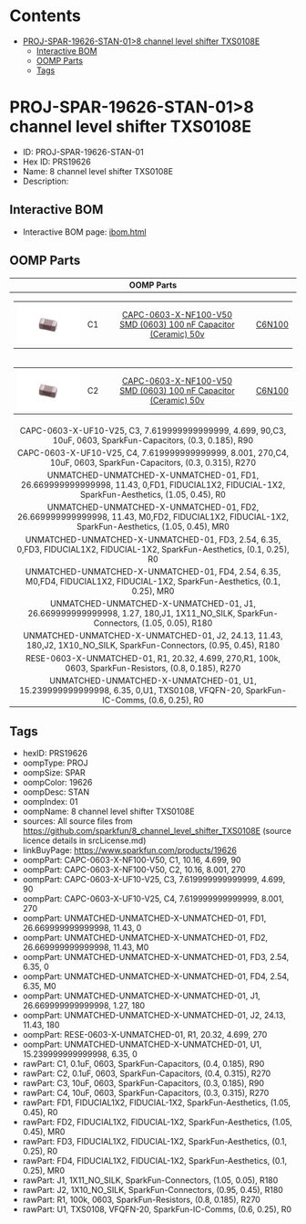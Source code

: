 



Contents
========

* [PROJ-SPAR-19626-STAN-01>8 channel level shifter TXS0108E](#proj-spar-19626-stan-018-channel-level-shifter-txs0108e)
	* [Interactive BOM](#interactive-bom)
	* [OOMP Parts](#oomp-parts)
	* [Tags](#tags)

# PROJ-SPAR-19626-STAN-01>8 channel level shifter TXS0108E

- ID: PROJ-SPAR-19626-STAN-01
- Hex ID: PRS19626
- Name: 8 channel level shifter TXS0108E
- Description: 

## Interactive BOM

- Interactive BOM page: [ibom.html](kicad/bom/ibom.html)

## OOMP Parts
  

|OOMP Parts|
| :---: |
|<table><tr><td>![CAPC-0603-X-NF100-V50](https://raw.githubusercontent.com/oomlout/oomlout_OOMP_parts/main/CAPC-0603-X-NF100-V50/image_140.jpg)</td><td> C1</td><td>[CAPC-0603-X-NF100-V50<br>SMD (0603) 100 nF Capacitor (Ceramic) 50v](https://github.com/oomlout/oomlout_OOMP_parts/tree/main/CAPC-0603-X-NF100-V50/)</td><td>[C6N100](https://github.com/oomlout/oomlout_OOMP_parts/tree/main/CAPC-0603-X-NF100-V50/)</td></tr></table>|
|<table><tr><td>![CAPC-0603-X-NF100-V50](https://raw.githubusercontent.com/oomlout/oomlout_OOMP_parts/main/CAPC-0603-X-NF100-V50/image_140.jpg)</td><td> C2</td><td>[CAPC-0603-X-NF100-V50<br>SMD (0603) 100 nF Capacitor (Ceramic) 50v](https://github.com/oomlout/oomlout_OOMP_parts/tree/main/CAPC-0603-X-NF100-V50/)</td><td>[C6N100](https://github.com/oomlout/oomlout_OOMP_parts/tree/main/CAPC-0603-X-NF100-V50/)</td></tr></table>|
|CAPC-0603-X-UF10-V25, C3, 7.619999999999999, 4.699, 90,C3, 10uF, 0603, SparkFun-Capacitors, (0.3, 0.185), R90|
|CAPC-0603-X-UF10-V25, C4, 7.619999999999999, 8.001, 270,C4, 10uF, 0603, SparkFun-Capacitors, (0.3, 0.315), R270|
|UNMATCHED-UNMATCHED-X-UNMATCHED-01, FD1, 26.669999999999998, 11.43, 0,FD1, FIDUCIAL1X2, FIDUCIAL-1X2, SparkFun-Aesthetics, (1.05, 0.45), R0|
|UNMATCHED-UNMATCHED-X-UNMATCHED-01, FD2, 26.669999999999998, 11.43, M0,FD2, FIDUCIAL1X2, FIDUCIAL-1X2, SparkFun-Aesthetics, (1.05, 0.45), MR0|
|UNMATCHED-UNMATCHED-X-UNMATCHED-01, FD3, 2.54, 6.35, 0,FD3, FIDUCIAL1X2, FIDUCIAL-1X2, SparkFun-Aesthetics, (0.1, 0.25), R0|
|UNMATCHED-UNMATCHED-X-UNMATCHED-01, FD4, 2.54, 6.35, M0,FD4, FIDUCIAL1X2, FIDUCIAL-1X2, SparkFun-Aesthetics, (0.1, 0.25), MR0|
|UNMATCHED-UNMATCHED-X-UNMATCHED-01, J1, 26.669999999999998, 1.27, 180,J1, 1X11_NO_SILK, SparkFun-Connectors, (1.05, 0.05), R180|
|UNMATCHED-UNMATCHED-X-UNMATCHED-01, J2, 24.13, 11.43, 180,J2, 1X10_NO_SILK, SparkFun-Connectors, (0.95, 0.45), R180|
|RESE-0603-X-UNMATCHED-01, R1, 20.32, 4.699, 270,R1, 100k, 0603, SparkFun-Resistors, (0.8, 0.185), R270|
|UNMATCHED-UNMATCHED-X-UNMATCHED-01, U1, 15.239999999999998, 6.35, 0,U1, TXS0108, VFQFN-20, SparkFun-IC-Comms, (0.6, 0.25), R0|

## Tags

- hexID: PRS19626
- oompType: PROJ
- oompSize: SPAR
- oompColor: 19626
- oompDesc: STAN
- oompIndex: 01
- oompName: 8 channel level shifter TXS0108E
- sources: All source files from https://github.com/sparkfun/8_channel_level_shifter_TXS0108E (source licence details in srcLicense.md)
- linkBuyPage: https://www.sparkfun.com/products/19626
- oompPart: CAPC-0603-X-NF100-V50, C1, 10.16, 4.699, 90
- oompPart: CAPC-0603-X-NF100-V50, C2, 10.16, 8.001, 270
- oompPart: CAPC-0603-X-UF10-V25, C3, 7.619999999999999, 4.699, 90
- oompPart: CAPC-0603-X-UF10-V25, C4, 7.619999999999999, 8.001, 270
- oompPart: UNMATCHED-UNMATCHED-X-UNMATCHED-01, FD1, 26.669999999999998, 11.43, 0
- oompPart: UNMATCHED-UNMATCHED-X-UNMATCHED-01, FD2, 26.669999999999998, 11.43, M0
- oompPart: UNMATCHED-UNMATCHED-X-UNMATCHED-01, FD3, 2.54, 6.35, 0
- oompPart: UNMATCHED-UNMATCHED-X-UNMATCHED-01, FD4, 2.54, 6.35, M0
- oompPart: UNMATCHED-UNMATCHED-X-UNMATCHED-01, J1, 26.669999999999998, 1.27, 180
- oompPart: UNMATCHED-UNMATCHED-X-UNMATCHED-01, J2, 24.13, 11.43, 180
- oompPart: RESE-0603-X-UNMATCHED-01, R1, 20.32, 4.699, 270
- oompPart: UNMATCHED-UNMATCHED-X-UNMATCHED-01, U1, 15.239999999999998, 6.35, 0
- rawPart: C1, 0.1uF, 0603, SparkFun-Capacitors, (0.4, 0.185), R90
- rawPart: C2, 0.1uF, 0603, SparkFun-Capacitors, (0.4, 0.315), R270
- rawPart: C3, 10uF, 0603, SparkFun-Capacitors, (0.3, 0.185), R90
- rawPart: C4, 10uF, 0603, SparkFun-Capacitors, (0.3, 0.315), R270
- rawPart: FD1, FIDUCIAL1X2, FIDUCIAL-1X2, SparkFun-Aesthetics, (1.05, 0.45), R0
- rawPart: FD2, FIDUCIAL1X2, FIDUCIAL-1X2, SparkFun-Aesthetics, (1.05, 0.45), MR0
- rawPart: FD3, FIDUCIAL1X2, FIDUCIAL-1X2, SparkFun-Aesthetics, (0.1, 0.25), R0
- rawPart: FD4, FIDUCIAL1X2, FIDUCIAL-1X2, SparkFun-Aesthetics, (0.1, 0.25), MR0
- rawPart: J1, 1X11_NO_SILK, SparkFun-Connectors, (1.05, 0.05), R180
- rawPart: J2, 1X10_NO_SILK, SparkFun-Connectors, (0.95, 0.45), R180
- rawPart: R1, 100k, 0603, SparkFun-Resistors, (0.8, 0.185), R270
- rawPart: U1, TXS0108, VFQFN-20, SparkFun-IC-Comms, (0.6, 0.25), R0
